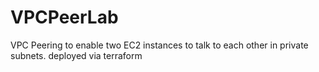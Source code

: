 # VPCPeerLab
VPC Peering to enable two EC2 instances to talk to each other in private subnets. deployed via terraform
